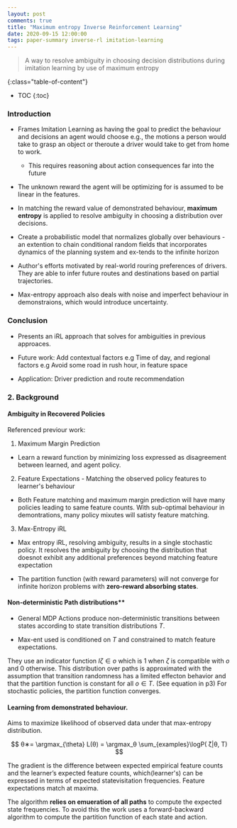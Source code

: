 ```yaml
---
layout: post
comments: true
title: "Maximum entropy Inverse Reinforcement Learning"
date: 2020-09-15 12:00:00
tags: paper-summary inverse-rl imitation-learning
---
```


> A way to resolve ambiguity in choosing decision distributions during imitation learning by use of maximum entropy
<!--more-->

{:class="table-of-content"}
* TOC
{:toc}


### Introduction
- Frames Imitation Learning as having the goal to predict the behaviour and decisions an agent would choose e.g., the motions a person would take to grasp an object or theroute a driver would take to get from home to work.
  - This requires reasoning about action consequences far into the future

- The unknown reward the agent will be optimizing for is assumed to be linear in the features.
- In matching the reward value of demonstrated behaviour, **maximum entropy** is applied to resolve ambiguity in choosing a distribution over decisions.
- Create a probabilistic model that normalizes globally over behaviours - an extention to chain conditional random fields that incorporates dynamics of the planning system and ex-tends to the infinite horizon
- Author's efforts motivated by real-world rouring preferences of drivers. They are able to infer future routes and destinations based on partial trajectories.
- Max-entropy approach also deals with noise and imperfect behaviour in demonstraions, which would introduce uncertainty.


### Conclusion
- Presents an iRL approach that solves for ambiguities in previous approaces.

- Future work: Add contextual factors e.g Time of day, and regional factors e.g Avoid some road in rush hour, in feature space

- Application: Driver prediction and route recommendation


### 2. Background
#### Ambiguity in Recovered Policies

Referenced previour work:
1. Maximum Margin Prediction
- Learn a reward function by minimizing loss expressed as disagreement between learned, and agent policy.

2. Feature Expectations - Matching the observed policy features to learner's behaviour
- Both Feature matching and maximum margin prediction will have many policies leading to same feature counts. With sub-optimal behaviour in demontrations, many policy mixutes will satisty feature matching.

3. Max-Entropy iRL
- Max entropy iRL, resolving ambiguity, results in a single stochastic policy.
It resolves the  ambiguity by choosing the distribution that doesnot exhibit any additional preferences beyond matching feature expectation

- The partition function (with reward parameters) will not converge for infinite horizon problems with **zero-reward absorbing states**.


#### Non-deterministic Path distributions**


- General MDP Actions produce non-deterministic transitions between states according to state transition distributions *T*.

- Max-ent used is conditioned on $T$ and constrained to match feature expectations.

They use an indicator function $Iζ∈ o$ which is $1$ when $ζ$ is compatible with $o$ and $0$ otherwise. This distribution over paths is approximated with the assumption that  transition randomness has a limited effecton behavior and that the partition function is constant for all $o ∈ T$. (See equation in p3)
For stochastic policies, the partition function converges.



#### Learning from demonstrated behaviour.
Aims to maximize likelihood of observed data under that max-entropy distribution.

$$
θ∗= \argmax_{\theta} L(θ) = \argmax_θ \sum_{examples}\logP( ̃ζ|θ, T)
$$


The gradient is the difference between expected empirical feature counts and the learner’s expected feature counts, which(learner's) can be expressed in terms of expected statevisitation frequencies. Feature expectations match at maxima.

The algorithm **relies on emueration of all paths** to compute the expected state frequencies. To avoid this the work uses a forward-backward algorithm to compute the partition function of each state and action.







